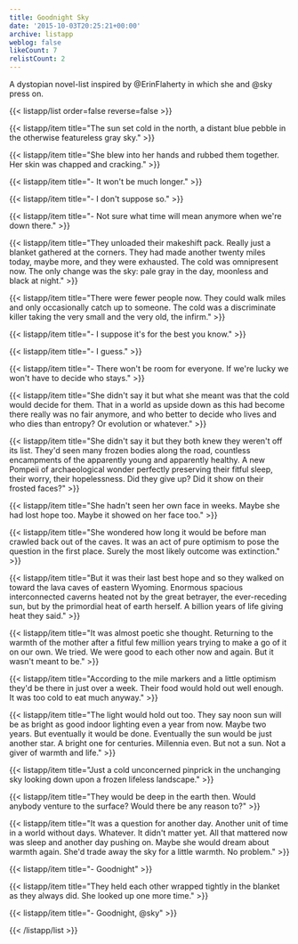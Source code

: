 ```yaml
---
title: Goodnight Sky
date: '2015-10-03T20:25:21+00:00'
archive: listapp
weblog: false
likeCount: 7
relistCount: 2
---
```


A dystopian novel-list inspired by @ErinFlaherty in which she and @sky press on.

<!--more-->

{{< listapp/list order=false reverse=false >}}

   {{< listapp/item title="The sun set cold in the north, a distant blue pebble in the otherwise featureless gray sky." >}}

   {{< listapp/item title="She blew into her hands and rubbed them together. Her skin was chapped and cracking." >}}

   {{< listapp/item title="\- It won't be much longer." >}}

   {{< listapp/item title="\- I don't suppose so." >}}

   {{< listapp/item title="\- Not sure what time will mean anymore when we're down there." >}}

   {{< listapp/item title="They unloaded their makeshift pack. Really just a blanket gathered at the corners. They had made another twenty miles today, maybe more, and they were exhausted. The cold was omnipresent now. The only change was the sky: pale gray in the day, moonless and black at night." >}}

   {{< listapp/item title="There were fewer people now. They could walk miles and only occasionally catch up to someone. The cold was a discriminate killer taking the very small and the very old, the infirm." >}}

   {{< listapp/item title="\- I suppose it's for the best you know." >}}

   {{< listapp/item title="\- I guess." >}}

   {{< listapp/item title="\- There won't be room for everyone. If we're lucky we won't have to decide who stays." >}}

   {{< listapp/item title="She didn't say it but what she meant was that the cold would decide for them. That in a world as upside down as this had become there really was no fair anymore, and who better to decide who lives and who dies than entropy? Or evolution or whatever." >}}

   {{< listapp/item title="She didn't say it but they both knew they weren't off its list. They'd seen many frozen bodies along the road, countless encampments of the apparently young and apparently healthy. A new Pompeii of archaeological wonder perfectly preserving their fitful sleep, their worry, their hopelessness. Did they give up? Did it show on their frosted faces?" >}}

   {{< listapp/item title="She hadn't seen her own face in weeks. Maybe she had lost hope too. Maybe it showed on her face too." >}}

   {{< listapp/item title="She wondered how long it would be before man crawled back out of the caves. It was an act of pure optimism to pose the question in the first place. Surely the most likely outcome was extinction." >}}

   {{< listapp/item title="But it was their last best hope and so they walked on toward the lava caves of eastern Wyoming. Enormous spacious interconnected caverns heated not by the great betrayer, the ever-receding sun, but by the primordial heat of earth herself. A billion years of life giving heat they said." >}}

   {{< listapp/item title="It was almost poetic she thought. Returning to the warmth of the mother after a fitful few million years trying to make a go of it on our own. We tried. We were good to each other now and again. But it wasn't meant to be." >}}

   {{< listapp/item title="According to the mile markers and a little optimism they'd be there in just over a week. Their food would hold out well enough. It was too cold to eat much anyway." >}}

   {{< listapp/item title="The light would hold out too. They say noon sun will be as bright as good indoor lighting even a year from now. Maybe two years. But eventually it would be done. Eventually the sun would be just another star. A bright one for centuries. Millennia even. But not a sun. Not a giver of warmth and life." >}}

   {{< listapp/item title="Just a cold unconcerned pinprick in the unchanging sky looking down upon a frozen lifeless landscape." >}}

   {{< listapp/item title="They would be deep in the earth then. Would anybody venture to the surface? Would there be any reason to?" >}}

   {{< listapp/item title="It was a question for another day. Another unit of time in a world without days. Whatever. It didn't matter yet. All that mattered now was sleep and another day pushing on. Maybe she would dream about warmth again. She'd trade away the sky for a little warmth. No problem." >}}

   {{< listapp/item title="\- Goodnight" >}}

   {{< listapp/item title="They held each other wrapped tightly in the blanket as they always did. She looked up one more time." >}}

   {{< listapp/item title="\- Goodnight, @sky" >}}

{{< /listapp/list >}}
